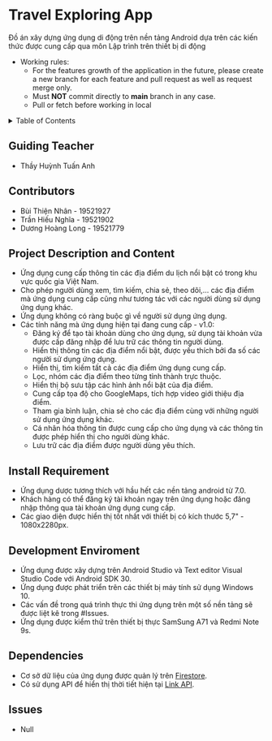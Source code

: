 # Travel Exploring App
Đồ án xây dựng ứng dụng di động trên nền tảng Android dựa trên các kiến thức được cung cấp qua môn Lập trình trên thiết bị di động

* Working rules:
  * For the features growth of the application in the future, please create a new branch for each feature and pull request as well as request merge only.
  * Must **NOT** commit directly to **main** branch in any case. 
  * Pull or fetch before working in local

<details>
  <summary>Table of Contents</summary>
  <ol>
    <li><a href="#Guiding-Teacher">Guiding Teacher</a></li>
    <li><a href="#Contributors">Contributors</a></li>
    <li><a href="#Project-Description-and-Content">Project Description and Content</a></li>
    <li><a href="#Install-Requirement">Install Requirement</a></li>
    <li><a href="#Development-Enviroment">Development Enviroment</a></li>
    <li><a href="#Dependencies">Dependencies</a></li>
    <li><a href="#Issues">Issues</a></li>
  </ol>
</details>

## Guiding Teacher
 * Thầy Huỳnh Tuấn Anh

## Contributors
 * Bùi Thiện Nhân - 19521927
 * Trần Hiếu Nghĩa - 19521902
 * Dương Hoàng Long - 19521779
 
## Project Description and Content
 * Ứng dụng cung cấp thông tin các địa điểm du lịch nổi bật có trong khu vực quốc gia Việt Nam.
 * Cho phép người dùng xem, tìm kiếm, chia sẻ, theo dõi,... các địa điểm mà ứng dụng cung cấp cũng như tương tác với các người dùng sử dụng ứng dụng khác.
 * Ứng dụng không có ràng buộc gì về người sử dụng ứng dụng.
 * Các tính năng mà ứng dụng hiện tại đang cung cấp - v1.0:
     * Đăng ký để tạo tài khoản dùng cho ứng dụng, sử dụng tài khoản vừa được cấp đăng nhập để lưu trữ các thông tin người dùng.
     * Hiển thị thông tin các địa điểm nổi bật, được yếu thích bởi đa số các người sử dụng ứng dụng.
     * Hiển thị, tìm kiếm tất cả các địa điểm ứng dụng cung cấp.
     * Lọc, nhóm các địa điểm theo từng tỉnh thành trực thuộc.
     * Hiển thị bộ sưu tập các hình ảnh nổi bật của địa điểm.
     * Cung cấp tọa độ cho GoogleMaps, tích hợp video giới thiệu địa điểm.
     * Tham gia bình luận, chia sẻ cho các địa điểm cùng với những người sử dụng ứng dụng khác.
     * Cá nhân hóa thông tin được cung cấp cho ứng dụng và các thông tin được phép hiển thị cho người dùng khác.
     * Lưu trữ các địa điểm được người dùng yêu thích.

## Install Requirement
 * Ứng dụng dược tương thích với hầu hết các nền tảng android từ 7.0.
 * Khách hàng có thể đăng ký tài khoản ngay trên ứng dụng hoặc đăng nhập thông qua tài khoản ứng dụng cung cấp.
 * Các giao diện được hiển thị tốt nhất với thiết bị có kích thước 5,7" - 1080x2280px.

## Development Enviroment
 * Ứng dụng được xây dựng trên Android Studio và Text editor Visual Studio Code với Android SDK 30.
 * Ứng dụng được phát triển trên các thiết bị máy tính sử dụng Windows 10.
 * Các vấn đề trong quá trình thực thi ứng dụng trên một số nền tảng sẽ được liệt kê trong #Issues.
 * Ứng dụng được kiểm thử trên thiết bị thực SamSung A71 và Redmi Note 9s.

## Dependencies
 * Cơ sở dữ liệu của ứng dụng được quản lý trên [Firestore](https://firebase.google.com/docs/firestore).
 * Có sử dụng API để hiển thị thời tiết hiện tại [Link API](https://openweathermap.org/api).

## Issues
  * Null
